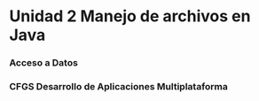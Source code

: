 # Unidad 2 Manejo de archivos en Java
### Acceso a Datos
### CFGS Desarrollo de Aplicaciones Multiplataforma
